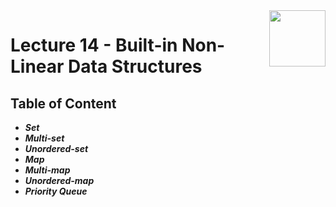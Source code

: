 <img align="right" width="90" height="90" src="https://github.com/cs-MohamedAyman/Computer-Science-Textbooks/blob/master/logos/data-structures.jpg">

# Lecture 14 - Built-in Non-Linear Data Structures

## Table of Content

- ***Set***
- ***Multi-set***
- ***Unordered-set***
- ***Map***
- ***Multi-map***
- ***Unordered-map***
- ***Priority Queue***
